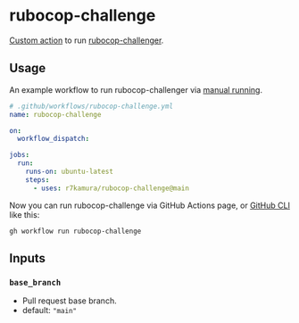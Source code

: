 # rubocop-challenge

[Custom action](https://docs.github.com/en//actions/creating-actions/about-custom-actions)
to run [rubocop-challenger](https://github.com/ryz310/rubocop_challenger).

## Usage

An example workflow to run rubocop-challenger via
[manual running](https://docs.github.com/en//actions/managing-workflow-runs/manually-running-a-workflow).

```yaml
# .github/workflows/rubocop-challenge.yml
name: rubocop-challenge

on:
  workflow_dispatch:

jobs:
  run:
    runs-on: ubuntu-latest
    steps:
      - uses: r7kamura/rubocop-challenge@main
```

Now you can run rubocop-challenge via GitHub Actions page,
or [GitHub CLI](https://cli.github.com/) like this:

```
gh workflow run rubocop-challenge
```

## Inputs

### `base_branch`

- Pull request base branch.
- default: `"main"`
